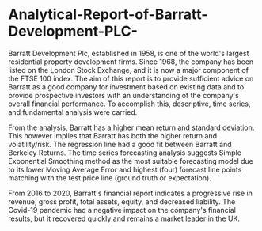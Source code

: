 # Analytical-Report-of-Barratt-Development-PLC-

Barratt Development Plc, established in 1958, is one of the world's largest residential property development firms. Since 1968, the company has been listed on the London Stock Exchange, and it is now a major component of the FTSE 100 index. The aim of this report is to provide sufficient advice on Barratt as a good company for investment based on existing data and to provide prospective investors with an understanding of the company's overall financial performance. To accomplish this, descriptive, time series, and fundamental analysis were carried.

From the analysis, Barratt has a higher mean return and standard deviation. This however implies that Barratt has both the higher return and volatility/risk. The regression line had a good fit between Barratt and Berkeley Returns. The time series forecasting analysis suggests Simple Exponential Smoothing method as the most suitable forecasting model due to its lower Moving Average Error and highest (four) forecast line points matching with the test price line (ground truth or expectation).

From 2016 to 2020, Barratt's financial report indicates a progressive rise in revenue, gross profit, total assets, equity, and decreased liability. The Covid-19 pandemic had a negative impact on the company's financial results, but it recovered quickly and remains a market leader in the UK.

